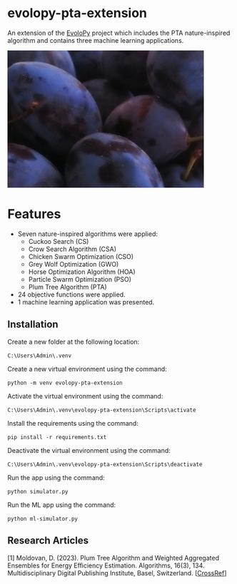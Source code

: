 # evolopy-pta-extension
An extension of the [EvoloPy](https://github.com/7ossam81/EvoloPy) project which includes the PTA nature-inspired algorithm and contains three machine learning applications.

![Plums](plums.jpg)

# Features

- Seven nature-inspired algorithms were applied:
  - Cuckoo Search (CS)
  - Crow Search Algorithm (CSA)
  - Chicken Swarm Optimization (CSO)
  - Grey Wolf Optimization (GWO)
  - Horse Optimization Algorithm (HOA)
  - Particle Swarm Optimization (PSO)
  - Plum Tree Algorithm (PTA)
- 24 objective functions were applied.
- 1 machine learning application was presented.

## Installation

Create a new folder at the following location:

    C:\Users\Admin\.venv

Create a new virtual environment using the command:

    python -m venv evolopy-pta-extension

Activate the virtual environment using the command:

    C:\Users\Admin\.venv\evolopy-pta-extension\Scripts\activate

Install the requirements using the command:

    pip install -r requirements.txt

Deactivate the virtual environment using the command:

    C:\Users\Admin\.venv\evolopy-pta-extension\Scripts\deactivate

Run the app using the command:

    python simulator.py

Run the ML app using the command:

    python ml-simulator.py

## Research Articles

[1] Moldovan, D. (2023). Plum Tree Algorithm and Weighted Aggregated Ensembles for Energy Efficiency Estimation. Algorithms, 16(3), 134. Multidisciplinary Digital Publishing Institute, Basel, Switzerland. [[CrossRef](https://www.mdpi.com/1999-4893/16/3/134)]
